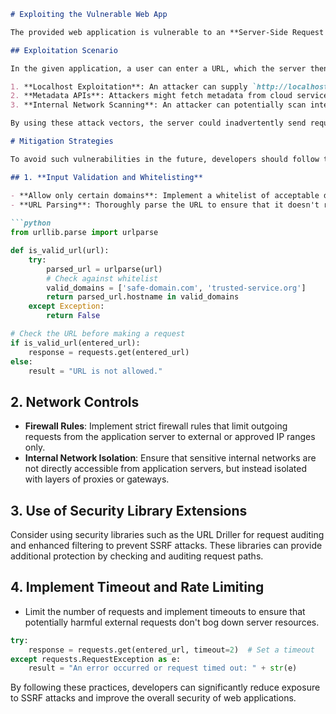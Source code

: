 ```markdown
# Exploiting the Vulnerable Web App

The provided web application is vulnerable to an **Server-Side Request Forgery (SSRF)** attack. SSRF occurs when an attacker can manipulate the server to make requests to unintended resources, potentially leading to unauthorized access to internal systems, retrieval of sensitive information, or getting past firewalls.

## Exploitation Scenario

In the given application, a user can enter a URL, which the server then attempts to fetch using `requests.get(entered_url)`. Here's how exploitation can occur:

1. **Localhost Exploitation**: An attacker can supply `http://localhost:22` or similar URLs to try accessing internal services like SSH, available on the server.
2. **Metadata APIs**: Attackers might fetch metadata from cloud services like AWS by using URLs such as `http://169.254.169.254/latest/meta-data/`, which can leak sensitive data such as instance credentials.
3. **Internal Network Scanning**: An attacker can potentially scan internal network services by iterating over IP addresses without leaving the external network's boundaries.

By using these attack vectors, the server could inadvertently send requests to services that should not be accessible from outside or are not intended to be accessed by user inputs.

# Mitigation Strategies

To avoid such vulnerabilities in the future, developers should follow these best practices:

## 1. **Input Validation and Whitelisting**

- **Allow only certain domains**: Implement a whitelist of acceptable domains or patterns using techniques like regex or specific domain checking.
- **URL Parsing**: Thoroughly parse the URL to ensure that it doesn't resolve to internal IPs or any restricted resources.
  
```python
from urllib.parse import urlparse

def is_valid_url(url):
    try:
        parsed_url = urlparse(url)
        # Check against whitelist
        valid_domains = ['safe-domain.com', 'trusted-service.org']
        return parsed_url.hostname in valid_domains
    except Exception:
        return False

# Check the URL before making a request
if is_valid_url(entered_url):
    response = requests.get(entered_url)
else:
    result = "URL is not allowed."
```

## 2. **Network Controls**

- **Firewall Rules**: Implement strict firewall rules that limit outgoing requests from the application server to external or approved IP ranges only.
- **Internal Network Isolation**: Ensure that sensitive internal networks are not directly accessible from application servers, but instead isolated with layers of proxies or gateways.

## 3. **Use of Security Library Extensions**

Consider using security libraries such as the URL Driller for request auditing and enhanced filtering to prevent SSRF attacks. These libraries can provide additional protection by checking and auditing request paths.

## 4. **Implement Timeout and Rate Limiting**

- Limit the number of requests and implement timeouts to ensure that potentially harmful external requests don't bog down server resources.

```python
try:
    response = requests.get(entered_url, timeout=2)  # Set a timeout
except requests.RequestException as e:
    result = "An error occurred or request timed out: " + str(e)
```

By following these practices, developers can significantly reduce exposure to SSRF attacks and improve the overall security of web applications.
```